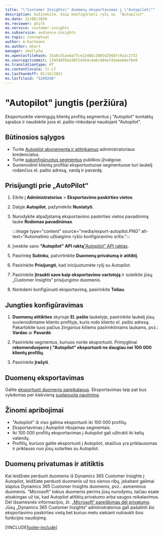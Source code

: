 ```yaml
---
title: "\"Customer Insights\" duomenų eksportavimas į \"Autopilot\""
description: Sužinokite, kaip konfigūruoti ryšį su  "Autopilot".
ms.date: 12/08/2020
ms.reviewer: philk
ms.service: customer-insights
ms.subservice: audience-insights
ms.topic: conceptual
author: m-hartmann
ms.author: mhart
manager: shellyha
ms.openlocfilehash: 33a8cd1ae4a77ce2248bc2805d25687c9a2c2732
ms.sourcegitcommit: 139548f8a2d0f24d54c4a6c404a743eeeb8ef8e0
ms.translationtype: HT
ms.contentlocale: lt-LT
ms.lasthandoff: 02/15/2021
ms.locfileid: "5269248"
---
```

# <a name="connector-for-autopilot-preview"></a>"Autopilot" jungtis (peržiūra)

Eksportuokite vieningųjų klientų profilių segmentus į "Autopilot" kontaktų sąrašus ir naudokite juos el. pašto rinkodarai naudojant "Autopilot". 

## <a name="prerequisites"></a>Būtinosios sąlygos

-   Turite [Autopilot abonementą ir atitinkamus](https://www.autopilothq.com/) administratoriaus kredencialus.
-   Turite [sukonfigūruotus segmentus](segments.md) publikos įžvalgose.
-   Suvienodinti klientų profiliai eksportuotuose segmentuose turi laukelį rodančius el. pašto adresą, vardą ir pavardę.

## <a name="connect-to-autopilot"></a>Prisijungti prie „AutoPilot“

1. Eikite į **Administratorius** > **Eksportavimo paskirties vietos**.

1. Dalyje **Autopilot**, pažymėkite **Nustatyti**.

1. Nurodykite atpažįstamą eksportavimo paskirties vietos pavadinimą lauke **Rodomas pavadinimas**.

   :::image type="content" source="media/export-autopilot.PNG" alt-text="Automatinio užbaigimo ryšio konfigūravimo sritis.":::

1. Įveskite savo **"Autopilot" API raktą**["Autopilot" API raktas](https://autopilot.docs.apiary.io/#).

1. Pasirinkę **Sutinku**, patvirtinkite **Duomenų privatumą ir atitiktį**.

1. Pasirinkite **Prisijungti**, kad inicijuotumėte ryšį su Autopilot.

1. Pasirinkite **Įtraukti save kaip eksportavimo vartotoją** ir suteikite jūsų „Customer Insights“ prisijungimo duomenis.

1. Norėdami konfigūruoti eksportavimą, pasirinkite **Toliau**.

## <a name="configure-the-connector"></a>Jungties konfigūravimas

1. **Duomenų atitikties** skyriuje **El. pašto** laukelyje, pasirinkite laukelį jūsų suvienodintame kliento profilyje, kuris rodo kliento el. pašto adresą. Pakartokite tuos pačius žingsnius kitiems pasirinktiniams laukams, pvz.: **Vardas** ar **Pavardė**.

1. Pasirinkite segmentus, kuriuos norite eksportuoti. Primygtinai **rekomenduojame į "Autopilot" eksportuoti ne daugiau nei 100 000 klientų profilių**. 

1. Pasirinkite **Įrašyti**.

## <a name="export-the-data"></a>Duomenų eksportavimas

Galite [eksportuoti duomenis pareikalavus](export-destinations.md). Eksportavimas taip pat bus vykdomas per kiekvieną [suplanuotą naujinimą](system.md#schedule-tab).

## <a name="known-limitations"></a>Žinomi apribojimai

- "Autopilot" iš viso galima eksportuoti iki 100 000 profilių.
- Eksportavimas į Autopilot ribojamas segmentais.
- Iki 100 000 profilių eksportavimas į Autopilot gali užtrukti iki kelių valandų. 
- Profilių, kuriuos galite eksportuoti į Autopilot, skaičius yra priklausomas ir priklauso nuo jūsų sutarties su Autopilot.

## <a name="data-privacy-and-compliance"></a>Duomenų privatumas ir atitiktis

Kai leidžiate perduoti duomenis iš Dynamics 365 Customer Insights į Autopilot, leidžiate perduoti duomenis už tos sienos ribų, įskaitant galimai slaptus Dynamics 365 Customer Insights duomenis, pvz.: asmeninius duomenis. "Microsoft" tokius duomenis perims jūsų nurodymu, tačiau esate atsakingas už tai, kad Autopilot atitiktų privatumo arba saugos reikalavimus. Dėl išsamesnės informacijos, žr. [„Microsoft“ pareiškimas dėl privatumo](https://go.microsoft.com/fwlink/?linkid=396732).
Jūsų „Dynamics 365 Customer Insights“ administratorius gali pašalinti šio eksportavimo paskirties vietą bet kuriuo metu siekiant nutraukti šios funkcijos naudojimą.


[!INCLUDE[footer-include](../includes/footer-banner.md)]